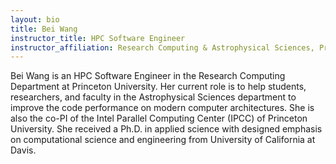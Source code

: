 ```yaml
---
layout: bio
title: Bei Wang
instructor_title: HPC Software Engineer
instructor_affiliation: Research Computing & Astrophysical Sciences, Princeton University
---
```


Bei Wang is an HPC Software Engineer in the Research Computing Department at Princeton University. Her current role is to help students, researchers, and faculty in the Astrophysical Sciences department to improve the code performance on modern computer architectures. She is also the co-PI of the Intel Parallel Computing Center (IPCC) of Princeton University. She received a Ph.D. in applied science with designed emphasis on computational science and engineering from University of California at Davis. 
